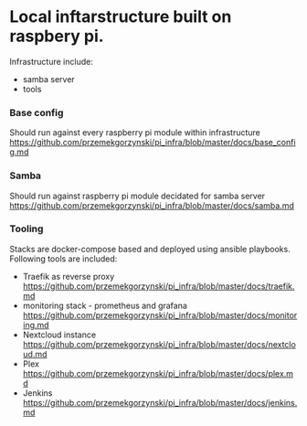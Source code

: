 # Local inftarstructure built on raspbery pi.
Infrastructure include:
- samba server
- tools


### Base config 
Should run against every raspberry pi module within infrastructure </br>
https://github.com/przemekgorzynski/pi_infra/blob/master/docs/base_config.md

### Samba
Should run against raspberry pi module decidated for samba server </br>
https://github.com/przemekgorzynski/pi_infra/blob/master/docs/samba.md

### Tooling
Stacks are docker-compose based and deployed using ansible playbooks.
Following tools are included:
- Traefik as reverse proxy </br>
https://github.com/przemekgorzynski/pi_infra/blob/master/docs/traefik.md </br>
- monitoring stack - prometheus and grafana </br>
https://github.com/przemekgorzynski/pi_infra/blob/master/docs/monitoring.md </br>
- Nextcloud instance </br>
https://github.com/przemekgorzynski/pi_infra/blob/master/docs/nextcloud.md </br>
- Plex </br>
https://github.com/przemekgorzynski/pi_infra/blob/master/docs/plex.md </br>
- Jenkins</br>
https://github.com/przemekgorzynski/pi_infra/blob/master/docs/jenkins.md </br>
